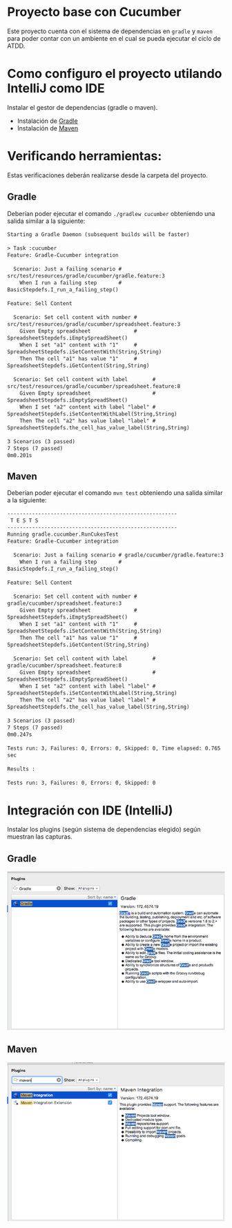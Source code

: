 # Proyecto base con Cucumber

Este proyecto cuenta con el sistema de dependencias en ```gradle``` y ```maven``` para poder contar con un ambiente en el cual se pueda ejecutar el ciclo de ATDD.

# Como configuro el proyecto utilando IntelliJ como IDE

Instalar el gestor de dependencias (gradle o maven).

- Instalación de [Gradle][1]
- Instalación de [Maven][2]

# Verificando herramientas:

Estas verificaciones deberán realizarse desde la carpeta del proyecto.

## Gradle

Deberían poder ejecutar el comando ```./gradlew cucumber``` obteniendo una salida similar a la siguiente:

```cucumber
Starting a Gradle Daemon (subsequent builds will be faster)

> Task :cucumber
Feature: Gradle-Cucumber integration

  Scenario: Just a failing scenario # src/test/resources/gradle/cucumber/gradle.feature:3
    When I run a failing step       # BasicStepdefs.I_run_a_failing_step()

Feature: Sell Content

  Scenario: Set cell content with number # src/test/resources/gradle/cucumber/spreadsheet.feature:3
    Given Empty spreadsheet              # SpreadsheetStepdefs.iEmptySpreadSheet()
    When I set "a1" content with "1"     # SpreadsheetStepdefs.iSetContentWith(String,String)
    Then The cell "a1" has value "1"     # SpreadsheetStepdefs.iGetContent(String,String)

  Scenario: Set cell content with label        # src/test/resources/gradle/cucumber/spreadsheet.feature:8
    Given Empty spreadsheet                    # SpreadsheetStepdefs.iEmptySpreadSheet()
    When I set "a2" content with label "label" # SpreadsheetStepdefs.iSetContentWithLabel(String,String)
    Then The cell "a2" has value label "label" # SpreadsheetStepdefs.the_cell_has_value_label(String,String)

3 Scenarios (3 passed)
7 Steps (7 passed)
0m0.201s
```

## Maven

Deberían poder ejecutar el comando ```mvn test``` obteniendo una salida similar a la siguiente:

```cucumber
-------------------------------------------------------
 T E S T S
-------------------------------------------------------
Running gradle.cucumber.RunCukesTest
Feature: Gradle-Cucumber integration

  Scenario: Just a failing scenario # gradle/cucumber/gradle.feature:3
    When I run a failing step       # BasicStepdefs.I_run_a_failing_step()

Feature: Sell Content

  Scenario: Set cell content with number # gradle/cucumber/spreadsheet.feature:3
    Given Empty spreadsheet              # SpreadsheetStepdefs.iEmptySpreadSheet()
    When I set "a1" content with "1"     # SpreadsheetStepdefs.iSetContentWith(String,String)
    Then The cell "a1" has value "1"     # SpreadsheetStepdefs.iGetContent(String,String)

  Scenario: Set cell content with label        # gradle/cucumber/spreadsheet.feature:8
    Given Empty spreadsheet                    # SpreadsheetStepdefs.iEmptySpreadSheet()
    When I set "a2" content with label "label" # SpreadsheetStepdefs.iSetContentWithLabel(String,String)
    Then The cell "a2" has value label "label" # SpreadsheetStepdefs.the_cell_has_value_label(String,String)

3 Scenarios (3 passed)
7 Steps (7 passed)
0m0.247s

Tests run: 3, Failures: 0, Errors: 0, Skipped: 0, Time elapsed: 0.765 sec

Results :

Tests run: 3, Failures: 0, Errors: 0, Skipped: 0
```

# Integración con IDE (IntelliJ)

Instalar los plugins (según sistema de dependencias elegido) según muestran las capturas.

## Gradle

![gradle_plugin_ide](./images/gradle_plugin_ide.png)

## Maven

![maven_plugin_ide.png](./images/maven_plugin_ide.png)


[1]: https://gradle.org/install/#with-a-package-manager
[2]: http://maven.apache.org/install.html
